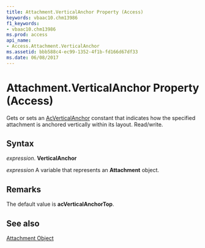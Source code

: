 ```yaml
---
title: Attachment.VerticalAnchor Property (Access)
keywords: vbaac10.chm13986
f1_keywords:
- vbaac10.chm13986
ms.prod: access
api_name:
- Access.Attachment.VerticalAnchor
ms.assetid: bbb588c4-ec99-1352-4f1b-fd166d67df33
ms.date: 06/08/2017
---
```



# Attachment.VerticalAnchor Property (Access)

Gets or sets an [AcVerticalAnchor](Access.AcVerticalAnchor.md) constant that indicates how the specified attachment is anchored vertically within its layout. Read/write.


## Syntax

 _expression_. **VerticalAnchor**

 _expression_ A variable that represents an **Attachment** object.


## Remarks

The default value is  **acVerticalAnchorTop**.


## See also


[Attachment Object](Access.Attachment.md)

